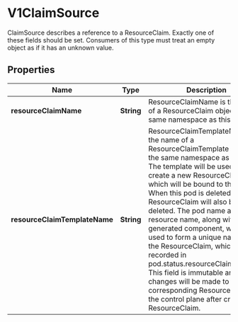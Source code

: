 

# V1ClaimSource

ClaimSource describes a reference to a ResourceClaim.  Exactly one of these fields should be set.  Consumers of this type must treat an empty object as if it has an unknown value.
## Properties

Name | Type | Description | Notes
------------ | ------------- | ------------- | -------------
**resourceClaimName** | **String** | ResourceClaimName is the name of a ResourceClaim object in the same namespace as this pod. |  [optional]
**resourceClaimTemplateName** | **String** | ResourceClaimTemplateName is the name of a ResourceClaimTemplate object in the same namespace as this pod.  The template will be used to create a new ResourceClaim, which will be bound to this pod. When this pod is deleted, the ResourceClaim will also be deleted. The pod name and resource name, along with a generated component, will be used to form a unique name for the ResourceClaim, which will be recorded in pod.status.resourceClaimStatuses.  This field is immutable and no changes will be made to the corresponding ResourceClaim by the control plane after creating the ResourceClaim. |  [optional]



